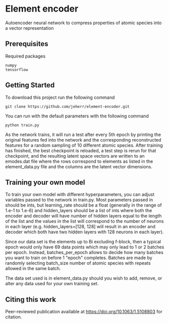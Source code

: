 # Element encoder
Autoencoder neural network to compress properties of atomic species into a vector representation

## Prerequisites
Required packages
```
numpy
tensorflow
```

## Getting Started
To download this project run the following command
```
git clone https://github.com/jeherr/element-encoder.git
```
You can run with the default parameters with the following command
```
python train.py
```
As the network trains, it will run a test after every 5th epoch by printing the original features fed into the network and the corresponding reconstructed features for a random sampling of 10 different atomic species. After training has finished, the best checkpoint is reloaded, a test step is rerun for that checkpoint, and the resulting latent space vectors are written to an emodes.dat file where the rows correspond to elements as listed in the element_data.py file and the columns are the latent vector dimensions.

## Training your own model
To train your own model with different hyperparameters, you can adjust variables passed to the network in train.py. Most parameters passed in should be ints, but learning_rate should be a float (generally in the range of 1.e-1 to 1.e-6) and hidden_layers should be a list of ints where both the encoder and decoder will have number of hidden layers equal to the length of the list and the values in the list will correspond to the number of neurons in each layer (e.g. hidden_layers=[128, 128] will result in an encoder and decoder which both have two hidden layers with 128 neurons in each layer).

Since our data set is the elements up to Bi excluding f-block, then a typical epoch would only have 69 data points which may only lead to 1 or 2 batches per epoch. Instead, batches_per_epoch allows to decide how many batches you want to train on before 1 "epoch" completes. Batches are made by randomly selecting batch_size number of atomic species with repeats allowed in the same batch.  

The data set used is in element_data.py should you wish to add, remove, or alter any data used for your own training set.

## Citing this work
Peer-reviewed publication available at https://doi.org/10.1063/1.5108803 for citation.
